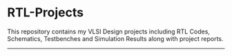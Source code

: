 # RTL-Projects

This repository contains my VLSI Design projects including RTL Codes, Schematics, Testbenches and Simulation Results along with project reports.
_________________________________________________________________________________________________________________________________________________________
